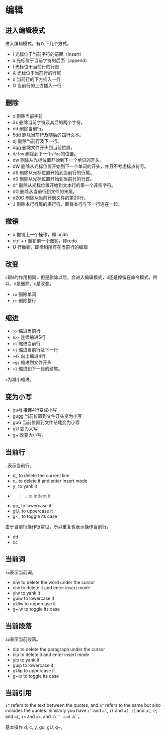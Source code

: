 # 编辑

## 进入编辑模式

进入编辑模式，有以下几个方式。

- i 光标位于当前字符的前面（insert）
- a 光标位于当前字符的后面（append）
- I 光标位于当前行的行首
- A 光标位于当前行的行尾
- o 当前行的下方插入一行
- O 当前行的上方插入一行

## 删除

- x 删除当前字符
- 3x 删除当前字符及其后的两个字符。
- dd 删除当前行。
- 5dd 删除当前行及随后的四行文本。
- dj 删除当前行及下一行。
- dgg 删除文件开头到当前位置。
- `d/foo` 删除到下一个`/foo`的位置。
- dw 删除从光标位置开始到下一个单词的开头。
- dW  删除从光标位置开始到下一个单词的开头，并且不考虑标点符号。
- d$	删除从光标位置开始到当前行的行尾。
- d0	删除从光标位置开始到当前行的行首。
- d^	删除从光标位置开始到文本行的第一个非空字符。
- dG	删除从当前行到文件的末尾。
- d20G	删除从当前行到文件的第20行。
- J 删除本行行尾的换行符，即将本行与下一行连在一起。

## 撤销

- u 撤销上一个操作，即 undo
- ctrl + r 撤销前一个撤销，即redo
- U 行撤销，即撤销所有在当前行的编辑

## 改变

`c`跟`d`的作用相同，但是删除以后，会进入编辑模式，`d`还是停留在命令模式。所以，`d`是删除，`c`是改变。

- `cw` 删除单词
- `cc` 删除整行

## 缩进

- `>>` 缩进当前行
- `5>>` 连续缩进5行
- `>l` 缩进当前行
- `>j` 缩进当前行及下一行
- `>4k` 向上缩进4行
- `>gg` 缩进到文件开头
- `>}` 缩进到下一段的结尾。

`<`为减小缩进。

## 变为小写

- gu4j 接连4行变成小写
- gugg 当前位置到文件开头变为小写
- guG 当前位置到文件结尾变为小写
- gU 变为大写
- g~ 改变大小写。

## 当前行

`_`表示当前行。

- d_ to delete the current line
- c_ to delete it and enter insert mode
- y_ to yank it
- >_ to indent it
- gu_ to lowercase it
- gU_ to uppercase it
- g~_ to toggle its case

由于当前行操作很常见，所以重复也表示操作当前行。

- dd
- cc

## 当前词

`iw`表示当前词。

- diw to delete the word under the cursor
- ciw to delete it and enter insert mode
- yiw to yank it
- guiw to lowercase it
- gUiw to uppercase it
- g~iw to toggle its case

## 当前段落

`ip`表示当前段落。

- dip to delete the paragraph under the cursor
- cip to delete it and enter insert mode
- yip to yank it
- guip to lowercase it
- gUip to uppercase it
- g~ip to toggle its case

## 当前引用

`i"` refers to the text between the quotes, and `a"` refers to the same but also includes the quotes. Similarly you have `i'` and `a'`, `i(` and `a(`, `i[` and `a[`, `i{` and `a{`, `i<` and `a<`, and `i\`` and `a\``。

基本操作 d, c, y, gu, gU, g~, 


